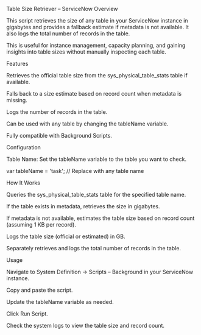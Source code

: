 Table Size Retriever – ServiceNow
Overview

This script retrieves the size of any table in your ServiceNow instance in gigabytes and provides a fallback estimate if metadata is not available. It also logs the total number of records in the table.

This is useful for instance management, capacity planning, and gaining insights into table sizes without manually inspecting each table.

Features

Retrieves the official table size from the sys_physical_table_stats table if available.

Falls back to a size estimate based on record count when metadata is missing.

Logs the number of records in the table.

Can be used with any table by changing the tableName variable.

Fully compatible with Background Scripts.

Configuration

Table Name: Set the tableName variable to the table you want to check.

var tableName = 'task'; // Replace with any table name

How It Works

Queries the sys_physical_table_stats table for the specified table name.

If the table exists in metadata, retrieves the size in gigabytes.

If metadata is not available, estimates the table size based on record count (assuming 1 KB per record).

Logs the table size (official or estimated) in GB.

Separately retrieves and logs the total number of records in the table.

Usage

Navigate to System Definition → Scripts – Background in your ServiceNow instance.

Copy and paste the script.

Update the tableName variable as needed.

Click Run Script.

Check the system logs to view the table size and record count.
